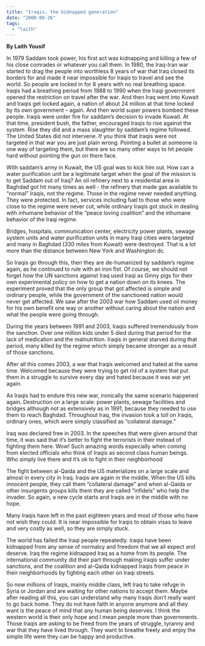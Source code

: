 ```yaml
---
title: "Iraqis, the kidnapped generation"
date: "2008-08-26"
tags: 
  - "laith"
---
```


**By Laith Yousif**

In 1979 Saddam took power, his first act was kidnapping and killing a few of his close comrades or whatever you call them. In 1980, the Iraq-Iran war started to drag the people into worthless 8 years of war that Iraq closed its borders for and made it near impossible for Iraqis to travel and see the world. So people are locked in for 8 years with no real breathing space. Iraqis had a breathing period from 1988 to 1990 when the Iraqi government opened the restriction on travel after the war. And then Iraq went into Kuwait and Iraqis get locked again, a nation of about 24 million at that time locked by its own government – again. And then world super powers bombed these people. Iraqis were under fire for saddam’s decision to invade Kuwait. At that time, president bush, the father, encouraged Iraqis to rise against the system. Rise they did and a mass slaughter by saddam’s regime followed. The United States did not intervene. If you think that Iraqis were not targeted in that war you are just plain wrong. Pointing a bullet at someone is one way of targeting them, but there are so many other ways to hit people hard without pointing the gun on there face.

With saddam’s army in Kuwait, the US goal was to kick him out. How can a water purification unit be a legitimate target when the goal of the mission is to get Saddam out of Iraq? An oil refinery next to a residential area in Baghdad got hit many times as well - the refinery that made gas available to “normal” Iraqis, not the regime. Those in the regime never needed anything. They were protected. In fact, services including fuel to those who were close to the regime were never cut, while ordinary Iraqis got stuck in dealing with inhumane behavior of the “peace loving coalition” and the inhumane behavior of the Iraqi regime.

Bridges, hospitals, communication center, electricity power plants, sewage system units and water purification units in many Iraqi cities were targeted and many in Baghdad (330 miles from Kuwait) were destroyed. That is a lot more than the distance between New York and Washington dc.

So Iraqis go through this, then they are de-humanized by saddam’s regime again, as he continued to rule with an iron fist. Of course, we should not forget how the UN sanctions against Iraq used Iraqi as Ginny pigs for their own experimental policy on how to get a nation down on its knees. The experiment proved that the only group that got affected is simple and ordinary people, while the government of the sanctioned nation would never get affected. We saw after the 2003 war how Saddam used oil money for his own benefit one way or another without caring about the nation and what the people were going through.

During the years between 1991 and 2003, Iraqis suffered tremendously from the sanction. Over one million kids under 5 died during that period for the lack of medication and the malnutrition. Iraqis in general starved during that period, many killed by the regime which simply became stronger as a result of those sanctions.

After all this comes 2003, a war that Iraqis welcomed and hated at the same time. Welcomed because they were trying to get rid of a system that put them in a struggle to survive every day and hated because it was war yet again.

As Iraqis had to endure this new war, ironically the same scenario happened again. Destruction on a large scale: power plants, sewage facilities and bridges although not as extensively as in 1991, because they needed to use them to reach Baghdad. Throughout Iraq, the invasion took a toll on Iraqis, ordinary ones, which were simply classified as “collateral damage.”

Iraq was declared free in 2003. In the speeches that were given around that time, it was said that it’s better to fight the terrorists in their instead of fighting them here. Wow! Such amazing words especially when coming from elected officials who think of Iraqis as second class human beings. Who simply live there and it’s ok to fight in their neighborhood

The fight between al-Qaida and the US materializes on a large scale and almost in every city in Iraq. Iraqis are again in the middle. When the US kills innocent people, they call them “collateral damage” and when al-Qaida or other insurgents groups kills them they are called “infidels” who help the invader. So again, a new cycle starts and Iraqis are in the middle with no hope.

Many Iraqis have left in the past eighteen years and most of those who have not wish they could. It is near impossible for Iraqis to obtain visas to leave and very costly as well, so they are simply stuck.

The world has failed the Iraqi people repeatedly. Iraqis have been kidnapped from any sense of normalcy and freedom that we all expect and deserve. Iraq the regime kidnapped Iraq as a home from its people. The international community did their part through making Iraqis suffer under sanctions, and the coalition and al-Qaida kidnapped Iraqis from peace in their neighborhoods by fighting each other on Iraqi streets.

So now millions of Iraqis, mainly middle class, left Iraq to take refuge in Syria or Jordan and are waiting for other nations to accept them. Maybe after reading all this, you can understand why many Iraqis don’t really want to go back home. They do not have faith in anyone anymore and all they want is the peace of mind that any human being deserves. I think the western world is their only hope and I mean people more than governments. Those Iraqis are asking to be freed from the years of struggle, tyranny and war that they have lived through. They want to breathe freely and enjoy the simple life were they can be happy and productive.
